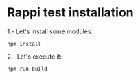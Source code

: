 # Rappi test installation

1.- Let's install some modules:

```npm install```

2.- Let's execute it:

```npm run build```
